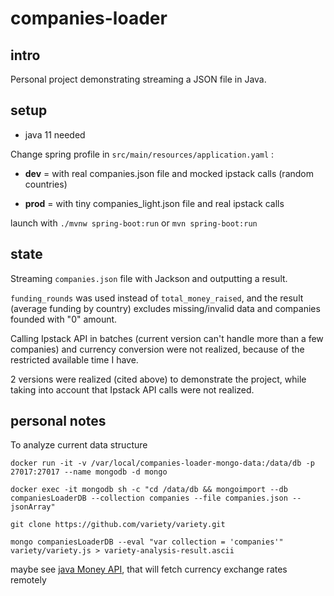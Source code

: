 # companies-loader

## intro
Personal project demonstrating streaming a JSON file in Java.

## setup
- java 11 needed

Change spring profile in `src/main/resources/application.yaml` :

- **dev** = with real companies.json file and mocked ipstack calls (random countries)

- **prod** = with tiny companies_light.json file and real ipstack calls

launch with `./mvnw spring-boot:run` or `mvn spring-boot:run`
  
## state
Streaming `companies.json` file with Jackson and outputting a result.

`funding_rounds` was used instead of `total_money_raised`, and the result (average funding by country) excludes missing/invalid data and companies founded with "0" amount.

Calling Ipstack API in batches (current version can't handle more than a few companies) and currency conversion were not realized, because of the restricted available time I have. 

2 versions were realized (cited above) to demonstrate the project, while taking into account that Ipstack API calls were not realized.


## personal notes
To analyze current data structure
```
docker run -it -v /var/local/companies-loader-mongo-data:/data/db -p 27017:27017 --name mongodb -d mongo
```
```
docker exec -it mongodb sh -c "cd /data/db && mongoimport --db companiesLoaderDB --collection companies --file companies.json --jsonArray"
```
```
git clone https://github.com/variety/variety.git
```
``` 
mongo companiesLoaderDB --eval "var collection = 'companies'" variety/variety.js > variety-analysis-result.ascii
```

maybe see [java Money API](https://github.com/JavaMoney/jsr354-ri), that will fetch currency exchange rates remotely

